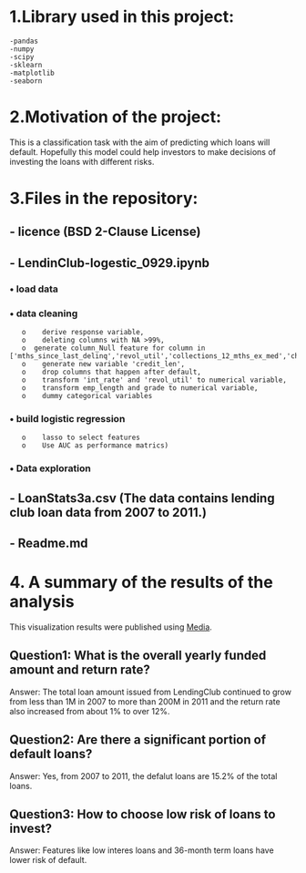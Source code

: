 # 1.Library used in this project:
    -pandas
    -numpy
    -scipy
    -sklearn
    -matplotlib
    -seaborn

# 2.Motivation of the project:
This is a classification task with the aim of predicting which loans will default. 
Hopefully this model could help investors to make decisions of investing the loans with different risks.

# 3.Files in the repository:
 ## - licence (BSD 2-Clause License)
 ## - LendinClub-logestic_0929.ipynb 
### •	load data
### •	data cleaning     
       o	derive response variable,
       o	deleting columns with NA >99%,
       o  generate column_Null feature for column in ['mths_since_last_delinq','revol_util','collections_12_mths_ex_med','chargeoff_within_12_mths','pub_rec_bankruptcies']    
       o	generate new variable 'credit_len',
       o	drop columns that happen after default,
       o	transform 'int_rate' and 'revol_util' to numerical variable,
       o	transform emp_length and grade to numerical variable,
       o	dummy categorical variables
### •	build logistic regression 
       o	lasso to select features 
       o	Use AUC as performance matrics)
### •	Data exploration
        
 ## - LoanStats3a.csv (The data contains lending club loan data from 2007 to 2011.)
 ## - Readme.md

# 4. A summary of the results of the analysis
This visualization results were published using [Media](https://medium.com/@biofjm/should-we-invest-on-lending-club-loans-4f2a31736fca).


## Question1: What is the overall yearly funded amount and return rate?
   Answer:   The total loan amount issued from LendingClub continued to grow from less than 1M in 2007 to more than 200M in 2011 and the return rate also increased from about 1% to over 12%.
  
## Question2: Are there a significant portion of default loans?
   Answer:   Yes, from 2007 to 2011, the defalut loans are 15.2% of the total loans.

## Question3: How to choose low risk of loans to invest?
   Answer: Features like low interes loans and 36-month term loans have lower risk of default.
